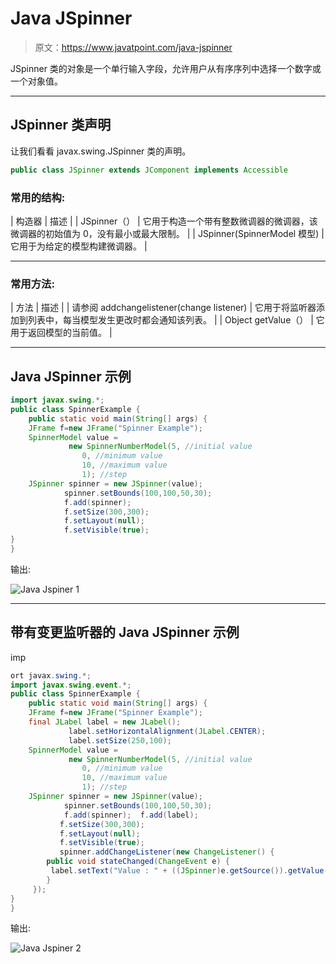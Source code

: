 # Java JSpinner

> 原文：<https://www.javatpoint.com/java-jspinner>

JSpinner 类的对象是一个单行输入字段，允许用户从有序序列中选择一个数字或一个对象值。

* * *

## JSpinner 类声明

让我们看看 javax.swing.JSpinner 类的声明。

```java
public class JSpinner extends JComponent implements Accessible

```

### 常用的结构:

| 构造器 | 描述 |
| JSpinner（） | 它用于构造一个带有整数微调器的微调器，该微调器的初始值为 0，没有最小或最大限制。 |
| JSpinner(SpinnerModel 模型) | 它用于为给定的模型构建微调器。 |

* * *

### 常用方法:

| 方法 | 描述 |
| 请参阅 addchangelistener(change listener) | 它用于将监听器添加到列表中，每当模型发生更改时都会通知该列表。 |
| Object getValue（） | 它用于返回模型的当前值。 |

* * *

## Java JSpinner 示例

```java
import javax.swing.*;  
public class SpinnerExample {
	public static void main(String[] args) {  
	JFrame f=new JFrame("Spinner Example");  
	SpinnerModel value =
	         new SpinnerNumberModel(5, //initial value
	            0, //minimum value
	            10, //maximum value
	            1); //step
	JSpinner spinner = new JSpinner(value); 
            spinner.setBounds(100,100,50,30);  
            f.add(spinner);  
            f.setSize(300,300);  
            f.setLayout(null);  
            f.setVisible(true);   
}
}

```

输出:

![Java Jspiner 1](../img/2400d084affa31ff768a78a0fa51b7b5.png)

* * *

## 带有变更监听器的 Java JSpinner 示例

imp

```java
ort javax.swing.*;  
import javax.swing.event.*;
public class SpinnerExample {
	public static void main(String[] args) {  
	JFrame f=new JFrame("Spinner Example");  
	final JLabel label = new JLabel();          
             label.setHorizontalAlignment(JLabel.CENTER);  
             label.setSize(250,100);  
	SpinnerModel value =
	         new SpinnerNumberModel(5, //initial value
	            0, //minimum value
	            10, //maximum value
	            1); //step
	JSpinner spinner = new JSpinner(value); 
            spinner.setBounds(100,100,50,30);  
            f.add(spinner);  f.add(label);
           f.setSize(300,300);  
           f.setLayout(null);  
           f.setVisible(true);   
           spinner.addChangeListener(new ChangeListener() {
        public void stateChanged(ChangeEvent e) {
         label.setText("Value : " + ((JSpinner)e.getSource()).getValue());
        }
     });
}
}

```

输出:

![Java Jspiner 2](../img/9ac141f0e9564633f2d8d4ef7227181f.png)